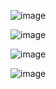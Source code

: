 ![image](https://github.com/user-attachments/assets/ea1c8c5b-549f-4004-a4fe-435da7e0eab7)




![image](https://github.com/user-attachments/assets/04dd3a6f-9c24-43ad-a204-9254e0c5b848)


![image](https://github.com/user-attachments/assets/32d0f153-a6e8-436f-aa54-d4fb3d4ad468)


![image](https://github.com/user-attachments/assets/318bde49-da29-4097-88ad-3c9c10de0d60)


